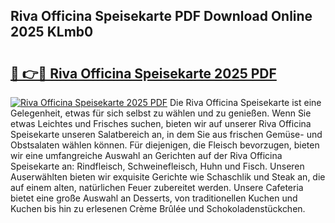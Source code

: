## Riva Officina Speisekarte PDF Download Online 2025 KLmb0

# <h2><a href="http://gcchukh.nevu.top/?p=Riva+Officina+Speisekarte">🔗 👉🔴 Riva Officina Speisekarte 2025 PDF</a></h2>

[![Riva Officina Speisekarte 2025 PDF](https://i.imgur.com/dBaPXMq.png)](http://gcchukh.nevu.top/?p=Riva+Officina+Speisekarte)
Die Riva Officina Speisekarte ist eine Gelegenheit, etwas für sich selbst zu wählen und zu genießen. Wenn Sie etwas Leichtes und Frisches suchen, bieten wir auf unserer Riva Officina Speisekarte unseren Salatbereich an, in dem Sie aus frischen Gemüse- und Obstsalaten wählen können. Für diejenigen, die Fleisch bevorzugen, bieten wir eine umfangreiche Auswahl an Gerichten auf der Riva Officina Speisekarte an: Rindfleisch, Schweinefleisch, Huhn und Fisch. Unseren Auserwählten bieten wir exquisite Gerichte wie Schaschlik und Steak an, die auf einem alten, natürlichen Feuer zubereitet werden. Unsere Cafeteria bietet eine große Auswahl an Desserts, von traditionellen Kuchen und Kuchen bis hin zu erlesenen Crème Brûlée und Schokoladenstückchen.
